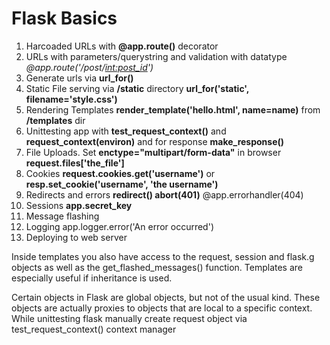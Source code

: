 # Flask Basics

1. Harcoaded URLs with **@app.route()** decorator
2. URLs with parameters/querystring and validation with datatype *@app.route('/post/<int:post_id>')*
3. Generate urls via **url_for()**
4. Static File serving via **/static** directory **url_for('static', filename='style.css')**
5. Rendering Templates **render_template('hello.html', name=name)** from **/templates** dir
6. Unittesting app with **test_request_context()** and **request_context(environ)** and for response **make_response()**
7. File Uploads. Set **enctype="multipart/form-data"** in browser **request.files['the_file']**
8. Cookies **request.cookies.get('username')** or **resp.set_cookie('username', 'the username')**
9. Redirects and errors **redirect() abort(401)** @app.errorhandler(404)
10. Sessions **app.secret_key**
11. Message flashing
12. Logging app.logger.error('An error occurred')
13. Deploying to web server




Inside templates you also have access to the request, session and flask.g objects as well as the get_flashed_messages() function.
Templates are especially useful if inheritance is used.

Certain objects in Flask are global objects, but not of the usual kind. These objects are actually proxies to
objects that are local to a specific context. While unittesting flask manually create request object via
test_request_context() context manager